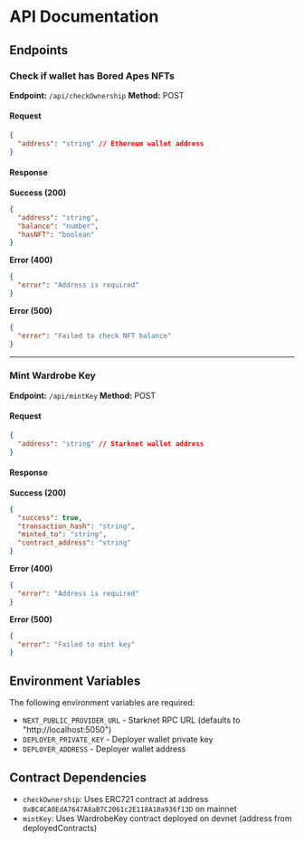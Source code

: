 # API Documentation

## Endpoints

### Check if wallet has Bored Apes NFTs
**Endpoint:** `/api/checkOwnership`
**Method:** POST

#### Request
```json
{
  "address": "string" // Ethereum wallet address
}
```

#### Response
**Success (200)**
```json
{
  "address": "string",
  "balance": "number",
  "hasNFT": "boolean"
}
```

**Error (400)**
```json
{
  "error": "Address is required"
}
```

**Error (500)**
```json
{
  "error": "Failed to check NFT balance"
}
```

---

### Mint Wardrobe Key
**Endpoint:** `/api/mintKey`
**Method:** POST

#### Request
```json
{
  "address": "string" // Starknet wallet address
}
```

#### Response
**Success (200)**
```json
{
  "success": true,
  "transaction_hash": "string",
  "minted_to": "string",
  "contract_address": "string"
}
```

**Error (400)**
```json
{
  "error": "Address is required"
}
```

**Error (500)**
```json
{
  "error": "Failed to mint key"
}
```

## Environment Variables

The following environment variables are required:

- `NEXT_PUBLIC_PROVIDER_URL` - Starknet RPC URL (defaults to "http://localhost:5050")
- `DEPLOYER_PRIVATE_KEY` - Deployer wallet private key
- `DEPLOYER_ADDRESS` - Deployer wallet address

## Contract Dependencies

- `checkOwnership`: Uses ERC721 contract at address `0xBC4CA0EdA7647A8aB7C2061c2E118A18a936f13D` on mainnet
- `mintKey`: Uses WardrobeKey contract deployed on devnet (address from deployedContracts)

